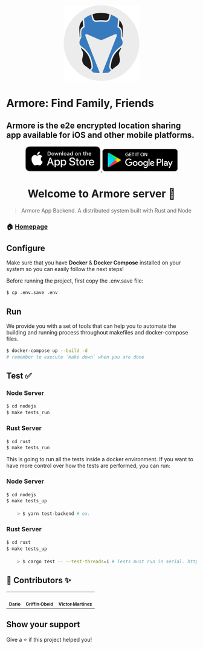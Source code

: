 <p align="center" >
  <img src="docs/marketing/icon.svg" title="Armore" width="200" float=left>
</p>

# Armore: Find Family, Friends
## Armore is the e2e encrypted location sharing app available for iOS and other mobile platforms.

<p align="center">
<a href="https://apps.apple.com/us/app/id1515585896" rel="App Store Link">
    <img src="docs/marketing/apple_app_store_badge.svg" width="200" title="App Store" float=left>
</a>
<a href="https://play.google.com/store/apps/details?id=com.blackfire.android" rel="Google Play Link">
    <img src="docs/marketing/google-play-badge.svg" width="200" title="Google Play" float=left>
</a>
</p>


<h1 align="center">Welcome to Armore server 👋</h1>
<p>
</p>

> Armore App Backend. A distributed system built with Rust and Node

### 🏠 [Homepage](https://armore.dev/)

## Configure

Make sure that you have **Docker** & **Docker Compose** installed on your system so you can easily follow the next steps!

Before running the project, first copy the .env.save file:

```bash
$ cp .env.save .env
```

## Run

We provide you with a set of tools that can help you to automate the building and running process throughout makefiles and docker-compose files.

```bash
$ docker-compose up --build -d
# remember to execute `make down` when you are done
```

## Test ✅

### Node Server

```bash
$ cd nodejs
$ make tests_run
```

### Rust Server

```bash
$ cd rust
$ make tests_run
```

This is going to run all the tests inside a docker environment.
If you want to have more control over how the tests are performed, you can run:
### Node Server

```bash
$ cd nodejs
$ make tests_up

    > $ yarn test-backend # ex.
```

### Rust Server

```bash
$ cd rust
$ make tests_up

    > $ cargo test -- --test-threads=1 # Tests must run in serial. https://securityunion.atlassian.net/browse/ARM-157
```

## 👤 Contributors ✨

<table>
<tr>
<td align="center"><a href="https://github.com/darioalessandro"><img src="https://avatars0.githubusercontent.com/u/1176339?s=400&v=4" width="100" alt=""/><br /><sub><b>Dario</b></sub></a></td>
<td align="center"><a href="https://github.com/griffobeid"><img src="https://avatars1.githubusercontent.com/u/12220672?s=400&u=639c5cafe1c504ee9c68ad3a5e09d1b2c186462c&v=4" width="100" alt=""/><br /><sub><b>Griffin Obeid</b></sub></a></td>    
<td align="center"><a href="https://github.com/JasterV"><img src="https://avatars3.githubusercontent.com/u/49537445?v=4" width="100" alt=""/><br /><sub><b>Victor Martínez</b></sub></a></td>
</tr>
</table>

## Show your support

Give a ⭐️ if this project helped you!
